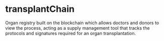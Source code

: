 # transplantChain
Organ registry built on the blockchain which allows doctors and donors to view the process, acting as a supply management tool that tracks the protocols and signatures required for an organ transplantation.

